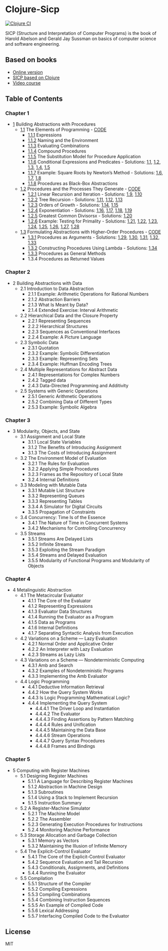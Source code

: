 # Clojure-Sicp

[![Clojure CI](https://github.com/SmetDenis/Clojure-Sicp/actions/workflows/main.yml/badge.svg?branch=main)](https://github.com/SmetDenis/Clojure-Sicp/actions/workflows/main.yml)

SICP (Structure and Interpretation of Computer Programs) is the book of Harold Abelson and Gerald
Jay Sussman on basics of computer science and software engineering.

## Based on books

* [Online version](https://sarabander.github.io/sicp/)
* [SICP based on Clojure](https://www.sicpdistilled.com/)
* [Video course](https://ocw.mit.edu/courses/6-001-structure-and-interpretation-of-computer-programs-spring-2005/)

## Table of Contents

### Chapter 1

* [1](https://sarabander.github.io/sicp/html/Chapter-1.xhtml#Chapter-1) Building Abstractions with Procedures
    * [1.1](https://sarabander.github.io/sicp/html/1_002e1.xhtml#g_t1_002e1) The Elements of Programming - [CODE](src/sicp/chapter_1/part_1/book_1_1.clj)
        * [1.1.1](https://sarabander.github.io/sicp/html/1_002e1.xhtml#g_t1_002e1_002e1) Expressions
        * [1.1.2](https://sarabander.github.io/sicp/html/1_002e1.xhtml#g_t1_002e1_002e2) Naming and the Environment
        * [1.1.3](https://sarabander.github.io/sicp/html/1_002e1.xhtml#g_t1_002e1_002e3) Evaluating Combinations
        * [1.1.4](https://sarabander.github.io/sicp/html/1_002e1.xhtml#g_t1_002e1_002e4) Compound Procedures
        * [1.1.5](https://sarabander.github.io/sicp/html/1_002e1.xhtml#g_t1_002e1_002e5) The Substitution Model for Procedure Application
        * [1.1.6](https://sarabander.github.io/sicp/html/1_002e1.xhtml#g_t1_002e1_002e6) Conditional Expressions and Predicates - Solutions: [1.1](src/sicp/chapter_1/part_1/ex_1_1.clj), [1.2](src/sicp/chapter_1/part_1/ex_1_2.clj), [1.3](src/sicp/chapter_1/part_1/ex_1_3.clj), [1.4](src/sicp/chapter_1/part_1/ex_1_4.clj), [1.5](src/sicp/chapter_1/part_1/ex_1_5.clj)
        * [1.1.7](https://sarabander.github.io/sicp/html/1_002e1.xhtml#g_t1_002e1_002e7) Example: Square Roots by Newton’s Method - Solutions: [1.6](src/sicp/chapter_1/part_1/ex_1_6.clj), [1.7](src/sicp/chapter_1/part_1/ex_1_7.clj), [1.8](src/sicp/chapter_1/part_1/ex_1_8.clj)
        * [1.1.8](https://sarabander.github.io/sicp/html/1_002e1.xhtml#g_t1_002e1_002e8) Procedures as Black-Box Abstractions
    * [1.2](https://sarabander.github.io/sicp/html/1_002e2.xhtml#g_t1_002e2) Procedures and the Processes They Generate - [CODE](src/sicp/chapter_1/part_2/book_1_2.clj)
        * [1.2.1](https://sarabander.github.io/sicp/html/1_002e2.xhtml#g_t1_002e2_002e1) Linear Recursion and Iteration - Solutions: [1.9](src/sicp/chapter_1/part_2/ex_1_09.clj), [1.10](src/sicp/chapter_1/part_2/ex_1_10.clj)
        * [1.2.2](https://sarabander.github.io/sicp/html/1_002e2.xhtml#g_t1_002e2_002e2) Tree Recursion - Solutions: [1.11](src/sicp/chapter_1/part_2/ex_1_11.clj), [1.12](src/sicp/chapter_1/part_2/ex_1_12.clj), [1.13](src/sicp/chapter_1/part_2/ex_1_13.clj)
        * [1.2.3](https://sarabander.github.io/sicp/html/1_002e2.xhtml#g_t1_002e2_002e3) Orders of Growth - Solutions: [1.14](src/sicp/chapter_1/part_2/ex_1_14.clj), [1.15](src/sicp/chapter_1/part_2/ex_1_15.clj)
        * [1.2.4](https://sarabander.github.io/sicp/html/1_002e2.xhtml#g_t1_002e2_002e4) Exponentiation - Solutions: [1.16](src/sicp/chapter_1/part_2/ex_1_16.clj), [1.17](src/sicp/chapter_1/part_2/ex_1_17.clj), [1.18](src/sicp/chapter_1/part_2/ex_1_18.clj), [1.19](src/sicp/chapter_1/part_2/ex_1_19.clj)
        * [1.2.5](https://sarabander.github.io/sicp/html/1_002e2.xhtml#g_t1_002e2_002e4) Greatest Common Divisorsx - Solutions: [1.20](src/sicp/chapter_1/part_2/ex_1_20.clj)
        * [1.2.6](https://sarabander.github.io/sicp/html/1_002e2.xhtml#g_t1_002e2_002e6) Example: Testing for Primality - Solutions: [1.21](src/sicp/chapter_1/part_2/ex_1_21.clj), [1.22](src/sicp/chapter_1/part_2/ex_1_22.clj), [1.23](src/sicp/chapter_1/part_2/ex_1_23.clj), [1.24](src/sicp/chapter_1/part_2/ex_1_24.clj), [1.25](src/sicp/chapter_1/part_2/ex_1_25.clj), [1.26](src/sicp/chapter_1/part_2/ex_1_26.clj), [1.27](src/sicp/chapter_1/part_2/ex_1_27.clj), [1.28](src/sicp/chapter_1/part_2/ex_1_28.clj)
    * [1.3](https://sarabander.github.io/sicp/html/1_002e3.xhtml#g_t1_002e3) Formulating Abstractions with Higher-Order Procedures - [CODE](src/sicp/chapter_1/part_3/book_1_3.clj)
        * [1.3.1](https://sarabander.github.io/sicp/html/1_002e3.xhtml#g_t1_002e3_002e1) Procedures as Arguments - Solutions: [1.29](src/sicp/chapter_1/part_3/ex_1_29.clj), [1.30](src/sicp/chapter_1/part_3/ex_1_30.clj), [1.31](src/sicp/chapter_1/part_3/ex_1_31.clj), [1.32](src/sicp/chapter_1/part_3/ex_1_32.clj), [1.33](src/sicp/chapter_1/part_3/ex_1_33.clj)
        * [1.3.2](https://sarabander.github.io/sicp/html/1_002e3.xhtml#g_t1_002e3_002e2) Constructing Procedures Using Lambda - Solutions: [1.34](src/sicp/chapter_1/part_3/ex_1_34.clj)
        * [1.3.3](https://sarabander.github.io/sicp/html/1_002e3.xhtml#g_t1_002e3_002e3) Procedures as General Methods
        * 1.3.4 Procedures as Returned Values

### Chapter 2

* 2 Building Abstractions with Data
    * 2.1 Introduction to Data Abstraction
        * 2.1.1 Example: Arithmetic Operations for Rational Numbers
        * 2.1.2 Abstraction Barriers
        * 2.1.3 What Is Meant by Data?
        * 2.1.4 Extended Exercise: Interval Arithmetic
    * 2.2 Hierarchical Data and the Closure Property
        * 2.2.1 Representing Sequences
        * 2.2.2 Hierarchical Structures
        * 2.2.3 Sequences as Conventional Interfaces
        * 2.2.4 Example: A Picture Language
    * 2.3 Symbolic Data
        * 2.3.1 Quotation
        * 2.3.2 Example: Symbolic Differentiation
        * 2.3.3 Example: Representing Sets
        * 2.3.4 Example: Huffman Encoding Trees
    * 2.4 Multiple Representations for Abstract Data
        * 2.4.1 Representations for Complex Numbers
        * 2.4.2 Tagged data
        * 2.4.3 Data-Directed Programming and Additivity
    * 2.5 Systems with Generic Operations
        * 2.5.1 Generic Arithmetic Operations
        * 2.5.2 Combining Data of Different Types
        * 2.5.3 Example: Symbolic Algebra

### Chapter 3

* 3 Modularity, Objects, and State
    * 3.1 Assignment and Local State
        * 3.1.1 Local State Variables
        * 3.1.2 The Benefits of Introducing Assignment
        * 3.1.3 The Costs of Introducing Assignment
    * 3.2 The Environment Model of Evaluation
        * 3.2.1 The Rules for Evaluation
        * 3.2.2 Applying Simple Procedures
        * 3.2.3 Frames as the Repository of Local State
        * 3.2.4 Internal Definitions
    * 3.3 Modeling with Mutable Data
        * 3.3.1 Mutable List Structure
        * 3.3.2 Representing Queues
        * 3.3.3 Representing Tables
        * 3.3.4 A Simulator for Digital Circuits
        * 3.3.5 Propagation of Constraints
    * 3.4 Concurrency: Time Is of the Essence
        * 3.4.1 The Nature of Time in Concurrent Systems
        * 3.4.2 Mechanisms for Controlling Concurrency
    * 3.5 Streams
        * 3.5.1 Streams Are Delayed Lists
        * 3.5.2 Infinite Streams
        * 3.5.3 Exploiting the Stream Paradigm
        * 3.5.4 Streams and Delayed Evaluation
        * 3.5.5 Modularity of Functional Programs and Modularity of Objects

### Chapter 4

* 4 Metalinguistic Abstraction
    * 4.1 The Metacircular Evaluator
        * 4.1.1 The Core of the Evaluator
        * 4.1.2 Representing Expressions
        * 4.1.3 Evaluator Data Structures
        * 4.1.4 Running the Evaluator as a Program
        * 4.1.5 Data as Programs
        * 4.1.6 Internal Definitions
        * 4.1.7 Separating Syntactic Analysis from Execution
    * 4.2 Variations on a Scheme — Lazy Evaluation
        * 4.2.1 Normal Order and Applicative Order
        * 4.2.2 An Interpreter with Lazy Evaluation
        * 4.2.3 Streams as Lazy Lists
    * 4.3 Variations on a Scheme — Nondeterministic Computing
        * 4.3.1 Amb and Search
        * 4.3.2 Examples of Nondeterministic Programs
        * 4.3.3 Implementing the Amb Evaluator
    * 4.4 Logic Programming
        * 4.4.1 Deductive Information Retrieval
        * 4.4.2 How the Query System Works
        * 4.4.3 Is Logic Programming Mathematical Logic?
        * 4.4.4 Implementing the Query System
            * 4.4.4.1 The Driver Loop and Instantiation
            * 4.4.4.2 The Evaluator
            * 4.4.4.3 Finding Assertions by Pattern Matching
            * 4.4.4.4 Rules and Unification
            * 4.4.4.5 Maintaining the Data Base
            * 4.4.4.6 Stream Operations
            * 4.4.4.7 Query Syntax Procedures
            * 4.4.4.8 Frames and Bindings

### Chapter 5

* 5 Computing with Register Machines
    * 5.1 Designing Register Machines
        * 5.1.1 A Language for Describing Register Machines
        * 5.1.2 Abstraction in Machine Design
        * 5.1.3 Subroutines
        * 5.1.4 Using a Stack to Implement Recursion
        * 5.1.5 Instruction Summary
    * 5.2 A Register-Machine Simulator
        * 5.2.1 The Machine Model
        * 5.2.2 The Assembler
        * 5.2.3 Generating Execution Procedures for Instructions
        * 5.2.4 Monitoring Machine Performance
    * 5.3 Storage Allocation and Garbage Collection
        * 5.3.1 Memory as Vectors
        * 5.3.2 Maintaining the Illusion of Infinite Memory
    * 5.4 The Explicit-Control Evaluator
        * 5.4.1 The Core of the Explicit-Control Evaluator
        * 5.4.2 Sequence Evaluation and Tail Recursion
        * 5.4.3 Conditionals, Assignments, and Definitions
        * 5.4.4 Running the Evaluator
    * 5.5 Compilation
        * 5.5.1 Structure of the Compiler
        * 5.5.2 Compiling Expressions
        * 5.5.3 Compiling Combinations
        * 5.5.4 Combining Instruction Sequences
        * 5.5.5 An Example of Compiled Code
        * 5.5.6 Lexical Addressing
        * 5.5.7 Interfacing Compiled Code to the Evaluator

## License

MIT
